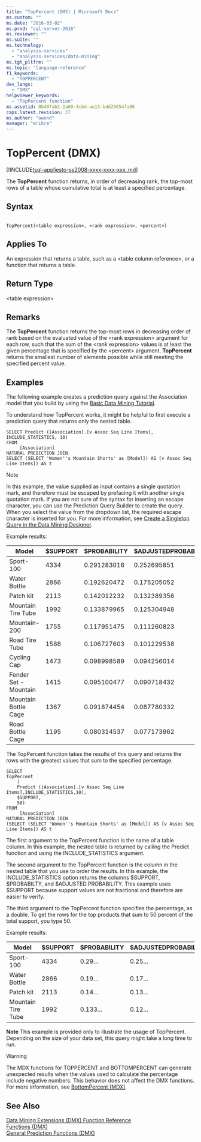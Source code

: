 ```yaml
---
title: "TopPercent (DMX) | Microsoft Docs"
ms.custom: ""
ms.date: "2016-03-02"
ms.prod: "sql-server-2016"
ms.reviewer: ""
ms.suite: ""
ms.technology: 
  - "analysis-services"
  - "analysis-services/data-mining"
ms.tgt_pltfrm: ""
ms.topic: "language-reference"
f1_keywords: 
  - "TOPPERCENT"
dev_langs: 
  - "DMX"
helpviewer_keywords: 
  - "TopPercent function"
ms.assetid: 0b407ab2-2a69-4cbd-ae13-bdd29654fa86
caps.latest.revision: 37
ms.author: "owend"
manager: "erikre"
---
```

# TopPercent (DMX)
[!INCLUDE[tsql-appliesto-ss2008-xxxx-xxxx-xxx_md](../database-engine/configure/windows/includes/tsql-appliesto-ss2008-xxxx-xxxx-xxx-md.md)]

  The **TopPercent** function returns, in order of decreasing rank, the top-most rows of a table whose cumulative total is at least a specified percentage.  
  
## Syntax  
  
```  
  
TopPercent(<table expression>, <rank expression>, <percent>)  
```  
  
## Applies To  
 An expression that returns a table, such as a \<table column reference>, or a function that returns a table.  
  
## Return Type  
 \<table expression>  
  
## Remarks  
 The **TopPercent** function returns the top-most rows in decreasing order of rank based on the evaluated value of the \<rank expression> argument for each row, such that the sum of the \<rank expression> values is at least the given percentage that is specified by the \<percent> argument. **TopPercent** returns the smallest number of elements possible while still meeting the specified percent value.  
  
## Examples  
 The following example creates a prediction query against the Association model that you build by using the [Basic Data Mining Tutorial](http://msdn.microsoft.com/en-US/library/ms167167(SQL.130).aspx).  
  
 To understand how TopPercent works, it might be helpful to first execute a prediction query that returns only the nested table.  
  
```  
SELECT Predict ([Association].[v Assoc Seq Line Items], INCLUDE_STATISTICS, 10)  
FROM   
     [Association]  
NATURAL PREDICTION JOIN  
SELECT (SELECT 'Women''s Mountain Shorts' as [Model]) AS [v Assoc Seq Line Items]) AS t  
```  
  
> [!NOTE]  
>  In this example, the value supplied as input contains a single quotation mark, and therefore must be escaped by prefacing it with another single quotation mark. If you are not sure of the syntax for inserting an escape character, you can use the Prediction Query Builder to create the query. When you select the value from the dropdown list, the required escape character is inserted for you. For more information, see [Create a Singleton Query in the Data Mining Designer](../analysis-services/data-mining/create-a-singleton-query-in-the-data-mining-designer.md).  
  
 Example results:  
  
|Model|$SUPPORT|$PROBABILITY|$ADJUSTEDPROBABILITY|  
|-----------|--------------|------------------|--------------------------|  
|Sport-100|4334|0.291283016|0.252695851|  
|Water Bottle|2866|0.192620472|0.175205052|  
|Patch kit|2113|0.142012232|0.132389356|  
|Mountain Tire Tube|1992|0.133879965|0.125304948|  
|Mountain-200|1755|0.117951475|0.111260823|  
|Road Tire Tube|1588|0.106727603|0.101229538|  
|Cycling Cap|1473|0.098998589|0.094256014|  
|Fender Set - Mountain|1415|0.095100477|0.090718432|  
|Mountain Bottle Cage|1367|0.091874454|0.087780332|  
|Road Bottle Cage|1195|0.080314537|0.077173962|  
  
 The TopPercent function takes the results of this query and returns the rows with the greatest values that sum to the specified percentage.  
  
```  
SELECT   
TopPercent  
    (  
    Predict ([Association].[v Assoc Seq Line Items],INCLUDE_STATISTICS,10),  
    $SUPPORT,  
    50)  
FROM   
     [Association]  
NATURAL PREDICTION JOIN  
(SELECT (SELECT 'Women''s Mountain Shorts' as [Model]) AS [v Assoc Seq Line Items]) AS t  
```  
  
 The first argument to the TopPercent function is the name of a table column. In this example, the nested table is returned by calling the Predict function and using the INCLUDE_STATISTICS argument.  
  
 The second argument to the TopPercent function is the column in the nested table that you use to order the results. In this example, the INCLUDE_STATISTICS option returns the columns $SUPPORT, $PROBABILTY, and $ADJUSTED PROBABILITY. This example uses $SUPPORT because support values are not fractional and therefore are easier to verify.  
  
 The third argument to the TopPercent function specifies the percentage, as a double. To get the rows for the top products that sum to 50 percent of the total support, you type 50.  
  
 Example results:  
  
|Model|$SUPPORT|$PROBABILITY|$ADJUSTEDPROBABILITY|  
|-----------|--------------|------------------|--------------------------|  
|Sport-100|4334|0.29…|0.25…|  
|Water Bottle|2866|0.19…|0.17…|  
|Patch kit|2113|0.14…|0.13…|  
|Mountain Tire Tube|1992|0.133…|0.12…|  
  
 **Note** This example is provided only to illustrate the usage of TopPercent. Depending on the size of your data set, this query might take a long time to run.  
  
> [!WARNING]  
>  The MDX functions for TOPPERCENT and BOTTOMPERCENT can generate unexpected results when the values used to calculate the percentage include negative numbers. This behavior does not affect the DMX functions. For more information, see [BottomPercent &#40;MDX&#41;](../mdx/bottompercent-mdx.md).  
  
## See Also  
 [Data Mining Extensions &#40;DMX&#41; Function Reference](../dmx/data-mining-extensions-dmx-function-reference.md)   
 [Functions &#40;DMX&#41;](../dmx/functions-dmx.md)   
 [General Prediction Functions &#40;DMX&#41;](../dmx/general-prediction-functions-dmx.md)  
  
  